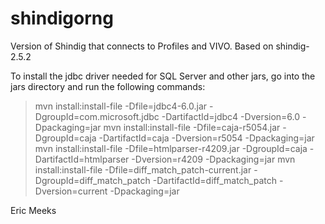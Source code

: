 shindigorng
===========

Version of Shindig that connects to Profiles and VIVO.  Based on shindig-2.5.2



To install the jdbc driver needed for SQL Server and other jars, go into the jars directory and run the following commands:
>mvn install:install-file -Dfile=jdbc4-6.0.jar -DgroupId=com.microsoft.jdbc -DartifactId=jdbc4 -Dversion=6.0 -Dpackaging=jar
>mvn install:install-file -Dfile=caja-r5054.jar -DgroupId=caja -DartifactId=caja -Dversion=r5054 -Dpackaging=jar
>mvn install:install-file -Dfile=htmlparser-r4209.jar -DgroupId=caja -DartifactId=htmlparser -Dversion=r4209 -Dpackaging=jar
>mvn install:install-file -Dfile=diff_match_patch-current.jar -DgroupId=diff_match_patch -DartifactId=diff_match_patch -Dversion=current -Dpackaging=jar

Eric Meeks

